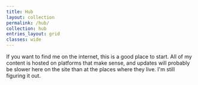 ```yaml
---
title: Hub
layout: collection
permalink: /hub/
collection: hub
entries_layout: grid
classes: wide
---
```


If you want to find me on the internet, this is a good place to start. All of my content is hosted on platforms that make sense, and updates will probably be slower here on the site than at the places where they live. I'm still figuring it out.